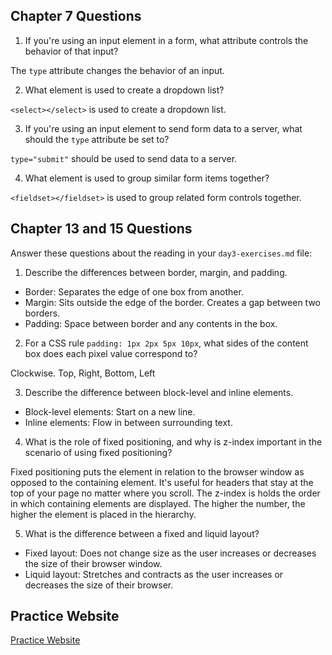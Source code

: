 ## Chapter 7 Questions

1. If you're using an input element in a form, what attribute controls the behavior of that input?

  The `type` attribute changes the behavior of an input.

2.  What element is used to create a dropdown list?

  `<select></select>` is used to create a dropdown list.

3.  If you're using an input element to send form data to a server, what should the `type` attribute be set to? 

  `type="submit"` should be used to send data to a server.

4.  What element is used to group similar form items together?

  `<fieldset></fieldset>` is used to group related form controls together.

## Chapter 13 and 15 Questions

Answer these questions about the reading in your `day3-exercises.md` file:

1.  Describe the differences between border, margin, and padding.

* Border: Separates the edge of one box from another.
* Margin: Sits outside the edge of the border. Creates a gap between two borders.
* Padding: Space between border and any contents in the box.

2.  For a CSS rule `padding: 1px 2px 5px 10px`, what sides of the content box does each pixel value correspond to?

  Clockwise. Top, Right, Bottom, Left

3.  Describe the difference between block-level and inline elements.

* Block-level elements: Start on a new line.
* Inline elements: Flow in between surrounding text.

4.  What is the role of fixed positioning, and why is z-index important in the scenario of using fixed positioning?

  Fixed positioning puts the element in relation to the browser window as opposed to the containing element. It's useful for headers that stay at the top of your page no matter where you scroll. The z-index is holds the order in which containing elements are displayed. The higher the number, the higher the element is placed in the hierarchy.

5.  What is the difference between a fixed and liquid layout?

* Fixed layout: Does not change size as the user increases or decreases the size of their browser window.
* Liquid layout: Stretches and contracts as the user increases or decreases the size of their browser.

## Practice Website
[Practice Website](https://codepen.io/kcwill/pen/abzKpLp)
